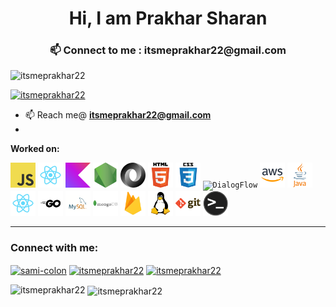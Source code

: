 <h1 align="center">Hi, I am Prakhar Sharan</h1>
<h3 align="center">📫 Connect to me : itsmeprakhar22@gmail.com </h3>

<p align="left"> <img src="https://komarev.com/ghpvc/?username=itsmeprakhar22&label=Profile%20views&color=0e75b6&style=flat" alt="itsmeprakhar22" /> </p>

<p align="left"> <a href="https://github.com/ryo-ma/github-profile-trophy&theme=onedark"><img src="https://github-profile-trophy.vercel.app/?username=itsmeprakhar22" alt="itsmeprakhar22" /></a> </p>

- 📫 Reach me@ **itsmeprakhar22@gmail.com**
- 
**Worked on:**

<code><img height="40" alt="
  " src="https://raw.githubusercontent.com/github/explore/5c058a388828bb5fde0bcafd4bc867b5bb3f26f3/topics/javascript/javascript.png"></code>
<code><img height="40" alt="React.js" src="https://raw.githubusercontent.com/github/explore/5c058a388828bb5fde0bcafd4bc867b5bb3f26f3/topics/react/react.png"></code>
<code><img height="40" alt="Kotlin" src="https://raw.githubusercontent.com/github/explore/5c058a388828bb5fde0bcafd4bc867b5bb3f26f3/topics/kotlin/kotlin.png"></code>
<code><img height="40" alt="Node.js" src="https://raw.githubusercontent.com/github/explore/5c058a388828bb5fde0bcafd4bc867b5bb3f26f3/topics/nodejs/nodejs.png"></code>
<code><img height="40" alt="JSON" src="https://raw.githubusercontent.com/github/explore/80688e429a7d4ef2fca1e82350fe8e3517d3494d/topics/json/json.png"></code>
<code><img height="40" alt="HTML" src="https://raw.githubusercontent.com/github/explore/80688e429a7d4ef2fca1e82350fe8e3517d3494d/topics/html/html.png"></code>
<code><img height="40" alt="CSS" src="https://raw.githubusercontent.com/github/explore/80688e429a7d4ef2fca1e82350fe8e3517d3494d/topics/css/css.png"></code>
<code><img height="40" alt="DialogFlow" src="https://encrypted-tbn0.gstatic.com/images?q=tbn:ANd9GcSgNpsQC-vhnlzgbkqk23v2khzz6uNzlEyRHCzOywt5lYJY1Hs&s"></code>
<code><img height="40" alt="AWS" src="https://raw.githubusercontent.com/github/explore/fbceb94436312b6dacde68d122a5b9c7d11f9524/topics/aws/aws.png"></code>
<code><img height="40" alt="Java" src="https://raw.githubusercontent.com/github/explore/5c058a388828bb5fde0bcafd4bc867b5bb3f26f3/topics/java/java.png"></code>
<code><img height="40" alt="React Native" src="https://raw.githubusercontent.com/github/explore/80688e429a7d4ef2fca1e82350fe8e3517d3494d/topics/react-native/react-native.png"></code>
<code><img height="40" alt="Golang" src="https://raw.githubusercontent.com/github/explore/80688e429a7d4ef2fca1e82350fe8e3517d3494d/topics/go/go.png"></code>
<code><img height="40" alt="MySQL" src="https://raw.githubusercontent.com/github/explore/80688e429a7d4ef2fca1e82350fe8e3517d3494d/topics/mysql/mysql.png"></code>
<code><img height="40" alt="MongoDB" src="https://raw.githubusercontent.com/github/explore/80688e429a7d4ef2fca1e82350fe8e3517d3494d/topics/mongodb/mongodb.png"></code>
<code><img height="40" alt="Firebase" src="https://raw.githubusercontent.com/github/explore/80688e429a7d4ef2fca1e82350fe8e3517d3494d/topics/firebase/firebase.png"></code>
<code><img height="40" alt="Linux" src="https://raw.githubusercontent.com/github/explore/80688e429a7d4ef2fca1e82350fe8e3517d3494d/topics/linux/linux.png"></code>
<code><img height="40" alt="Git" src="https://raw.githubusercontent.com/github/explore/80688e429a7d4ef2fca1e82350fe8e3517d3494d/topics/git/git.png"></code>
<code><img height="40" alt="Terminal is <3" src="https://raw.githubusercontent.com/github/explore/80688e429a7d4ef2fca1e82350fe8e3517d3494d/topics/terminal/terminal.png"></code>

---
<h3 align="left">Connect with me:</h3>
<p align="left">
<a href="https://linkedin.com/in/prakhar-sharan-dev" target="blank"><img align="center" src="https://cdn.jsdelivr.net/npm/simple-icons@3.0.1/icons/linkedin.svg" alt="sami-colon" height="30" width="40" /></a>
<a href="https://medium.com/@theCodeShuriken" target="blank"><img align="center" src="https://cdn.jsdelivr.net/npm/simple-icons@3.0.1/icons/medium.svg" alt="itsmeprakhar22" height="30" width="40" /></a>
<a href="https://leetcode.com/itsmeprakhar22/" target="blank"><img align="center" src="https://cdn.jsdelivr.net/npm/simple-icons@3.0.1/icons/leetcode.svg" alt="itsmeprakhar22" height="30" width="40" /></a>
</p>

<p><img align="left" src="https://github-readme-stats.vercel.app/api/top-langs?username=itsmeprakhar22&show_icons=true&locale=en&layout=compact" alt="itsmeprakhar22" /></p>

<p>&nbsp;<img align="center" src="https://github-readme-stats.vercel.app/api?username=itsmeprakhar22&show_icons=true&locale=en" alt="itsmeprakhar22" /></p>
